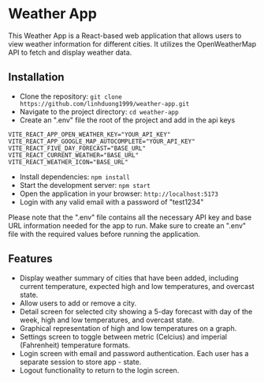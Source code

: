# Weather App

This Weather App is a React-based web application that allows users to view weather information for different cities. It utilizes the OpenWeatherMap API to fetch and display weather data.

## Installation

- Clone the repository: `git clone https://github.com/linhduong1999/weather-app.git`
- Navigate to the project directory: `cd weather-app`
- Create an ".env" file the root of the project and add in the api keys
```
VITE_REACT_APP_OPEN_WEATHER_KEY="YOUR_API_KEY"
VITE_REACT_APP_GOOGLE_MAP_AUTOCOMPLETE="YOUR_API_KEY"
VITE_REACT_FIVE_DAY_FORECAST="BASE_URL"
VITE_REACT_CURRENT_WEATHER="BASE_URL"
VITE_REACT_WEATHER_ICON="BASE_URL"
```
- Install dependencies: `npm install`
- Start the development server: `npm start`
- Open the application in your browser: `http://localhost:5173`
- Login with any valid email with a password of "test1234"

Please note that the ".env" file contains all the necessary API key and base URL information needed for the app to run. Make sure to create an ".env" file with the required values before running the application.

## Features

- Display weather summary of cities that have been added, including current temperature, expected high and low temperatures, and overcast state.
- Allow users to add or remove a city.
- Detail screen for selected city showing a 5-day forecast with day of the week, high and low temperatures, and overcast state.
- Graphical representation of high and low temperatures on a graph.
- Settings screen to toggle between metric (Celcius) and imperial (Fahrenheit) temperature formats.
- Login screen with email and password authentication. Each user has a separate session to store app - state.
- Logout functionality to return to the login screen.
